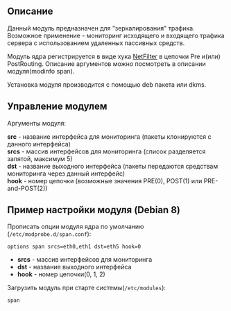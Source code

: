 ## Описание
Данный модуль предназначен для "зеркалирования" трафика. Возможное применение  - мониторинг исходящего и входящего трафика сервера с использованием удаленных пассивных средств.

Модуль ядра регистрируется в виде хука [NetFilter](http://netfilter.org) в цепочки Pre и(или) PostRouting.
Описание аргументов можно посмотреть в описании модуля(modinfo span).

Установка модуля производится с помощью deb пакета или dkms.

## Управление модулем
Аргументы модуля:
>
**src** -  название интерфейса для мониторинга (пакеты клонируются с данного интерфейса)  
**srcs** - массив интерфейсов для мониторинга (список разделяется запятой,  максимум 5)  
**dst** - название выходного интерфейса (пакеты передаются средствам мониторинга через данный интерфейс)  
**hook** - номер цепочки (возможные значения PRE(0), POST(1) или PRE-and-POST(2))  
>

## Пример настройки модуля (Debian 8)
Прописать опции модуля ядра по умолчанию (`/etc/modprobe.d/span.conf`):
```
options span srcs=eth0,eth1 dst=eth5 hook=0
```

-  __srcs__ - массив интерфейсов для мониторинга
-  __dst__ - название выходного интерфейса
-  __hook__ - номер цепочки(0, 1, 2)


Загрузить модуль при старте системы(`/etc/modules`):
```
span
